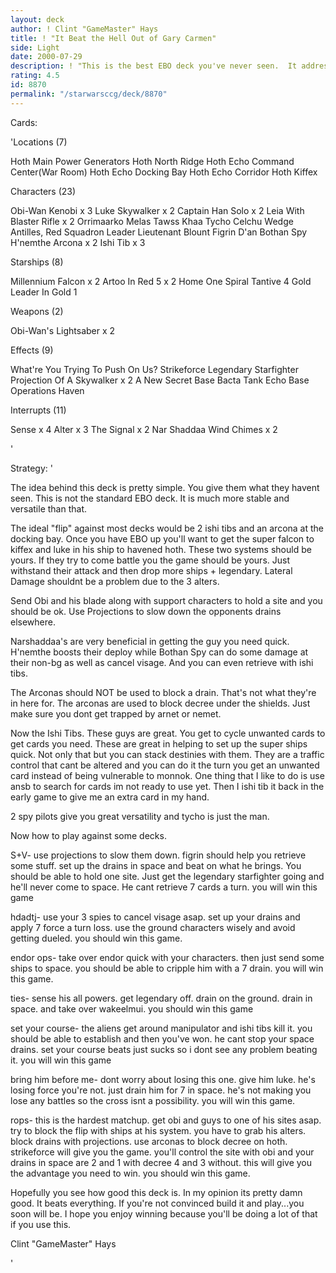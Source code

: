 ```yaml
---
layout: deck
author: ! Clint "GameMaster" Hays
title: ! "It Beat the Hell Out of Gary Carmen"
side: Light
date: 2000-07-29
description: ! "This is the best EBO deck you've never seen.  It addresses all of the problems faced by most EBO decks to give it an advantage."
rating: 4.5
id: 8870
permalink: "/starwarsccg/deck/8870"
---
```

Cards: 

'Locations (7)

Hoth Main Power Generators
Hoth North Ridge
Hoth Echo Command Center(War Room)
Hoth Echo Docking Bay
Hoth Echo Corridor
Hoth
Kiffex

Characters (23)

Obi-Wan Kenobi x 3
Luke Skywalker x 2
Captain Han Solo x 2
Leia With Blaster Rifle x 2
Orrimaarko
Melas
Tawss Khaa
Tycho Celchu
Wedge Antilles, Red Squadron Leader
Lieutenant Blount
Figrin D'an
Bothan Spy
H'nemthe
Arcona x 2
Ishi Tib x 3

Starships (8)

Millennium Falcon x 2
Artoo In Red 5 x 2
Home One
Spiral
Tantive 4
Gold Leader In Gold 1

Weapons (2)

Obi-Wan's Lightsaber x 2

Effects (9)

What're You Trying To Push On Us?
Strikeforce
Legendary Starfighter
Projection Of A Skywalker x 2
A New Secret Base
Bacta Tank
Echo Base Operations
Haven

Interrupts (11)

Sense x 4
Alter x 3
The Signal x 2
Nar Shaddaa Wind Chimes x 2



'

Strategy: '

The idea behind this deck is pretty simple.  You give them what they havent seen.  This is not the standard EBO deck.  It is much more stable and versatile than that.

The ideal "flip" against most decks would be 2 ishi tibs and an arcona at the docking bay.  Once you have EBO up you'll want to get the super falcon to kiffex and luke in his ship to havened hoth.  These two systems should be yours.  If they try to come battle you the game should be yours.  Just withstand their attack and then drop more ships + legendary.  Lateral Damage shouldnt be a problem due to the 3 alters.

Send Obi and his blade along with support characters to hold a site and you should be ok.  Use Projections to slow down the opponents drains elsewhere.

Narshaddaa's are very beneficial in getting the guy you need quick.  H'nemthe boosts their deploy while Bothan Spy can do some damage at their non-bg as well as cancel visage.  And you can even retrieve with ishi tibs.

The Arconas should NOT be used to block a drain.  That's not what they're in here for.  The arconas are used to block decree under the shields.  Just make sure you dont get trapped by arnet or nemet.

Now the Ishi Tibs.  These guys are great.  You get to cycle unwanted cards to get cards you need.  These are great in helping to set up the super ships quick.	Not only that but you can stack destinies with them.  They are a traffic control that cant be altered and you can do it the turn you get an unwanted card instead of being vulnerable to monnok.  One thing that I like to do is use ansb to search for cards im not ready to use yet.	Then I ishi tib it back in the early game to give me an extra card in my hand.

2 spy pilots give you great versatility and tycho is just the man.


Now how to play against some decks.

S+V-  use projections to slow them down.  figrin should help you retrieve some stuff.  set up the drains in space and beat on what he brings.  You should be able to hold one site.  Just get the legendary starfighter going and he'll never come to space.  He cant retrieve 7 cards a turn.  you will win this game

hdadtj- use your 3 spies to cancel visage asap.  set up your drains and apply 7 force a turn loss.  use the ground characters wisely and avoid getting dueled.	you should win this game.

endor ops- take over endor quick with your characters.	then just send some ships to space.  you should be able to cripple him with a 7 drain.	you will win this game.

ties-  sense his all powers.  get legendary off.  drain on the ground.	drain in space.  and take over wakeelmui.  you should win this game

set your course-  the aliens get around manipulator and ishi tibs kill it.  you should be able to establish and then you've won.  he cant stop your space drains.  set your course beats just sucks so i dont see any problem beating it.  you will win this game

bring him before me-  dont worry about losing this one.  give him luke.  he's losing force you're not.  just drain him for 7 in space.  he's not making you lose any battles so the cross isnt a possibility.  you will win this game.

rops-  this is the hardest matchup.  get obi and guys to one of his sites asap.  try to block the flip with ships at his system.  you have to grab his alters.	block drains with projections.	use arconas to block decree on hoth.  strikeforce will give you the game.  you'll control the site with obi and your drains in space are 2 and 1 with decree 4 and 3 without.	this will give you the advantage you need to win.  you should win this game.



Hopefully you see how good this deck is.  In my opinion its pretty damn good.  It beats everything.  If you're not convinced build it and play...you soon will be.  I hope you enjoy winning because you'll be doing a lot of that if you use this.



Clint "GameMaster" Hays



'
